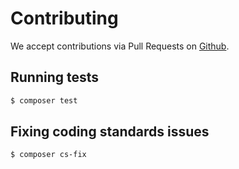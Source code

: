 # Contributing

We accept contributions via Pull Requests on [Github](https://github.com/arbor-education/:package_name).

## Running tests

``` bash
$ composer test
```

## Fixing coding standards issues

``` bash
$ composer cs-fix
```
